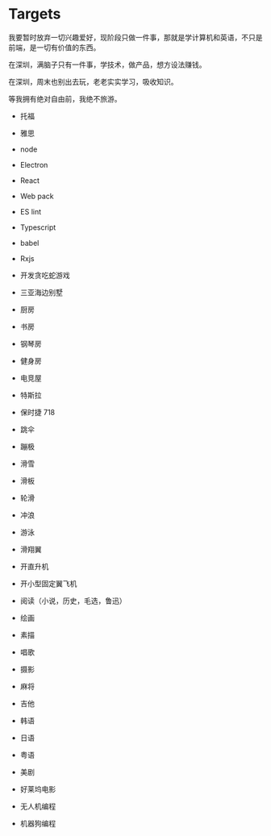 # Targets

我要暂时放弃一切兴趣爱好，现阶段只做一件事，那就是学计算机和英语，不只是前端，是一切有价值的东西。

在深圳，满脑子只有一件事，学技术，做产品，想方设法赚钱。

在深圳，周末也别出去玩，老老实实学习，吸收知识。

等我拥有绝对自由前，我绝不旅游。

- 托福
- 雅思

- node
- Electron
- React 
- Web pack
- ES lint
- Typescript
- babel
- Rxjs

- 开发贪吃蛇游戏

- 三亚海边别墅
- 厨房
- 书房
- 钢琴房
- 健身房
- 电竞屋
- 特斯拉
- 保时捷 718
- 跳伞
- 蹦极
- 滑雪
- 滑板
- 轮滑
- 冲浪
- 游泳
- 滑翔翼
- 开直升机
- 开小型固定翼飞机
- 阅读（小说，历史，毛选，鲁迅）
- 绘画
- 素描
- 唱歌
- 摄影
- 麻将
- 吉他
- 韩语
- 日语
- 粤语


- 美剧
- 好莱坞电影

- 无人机编程
- 机器狗编程